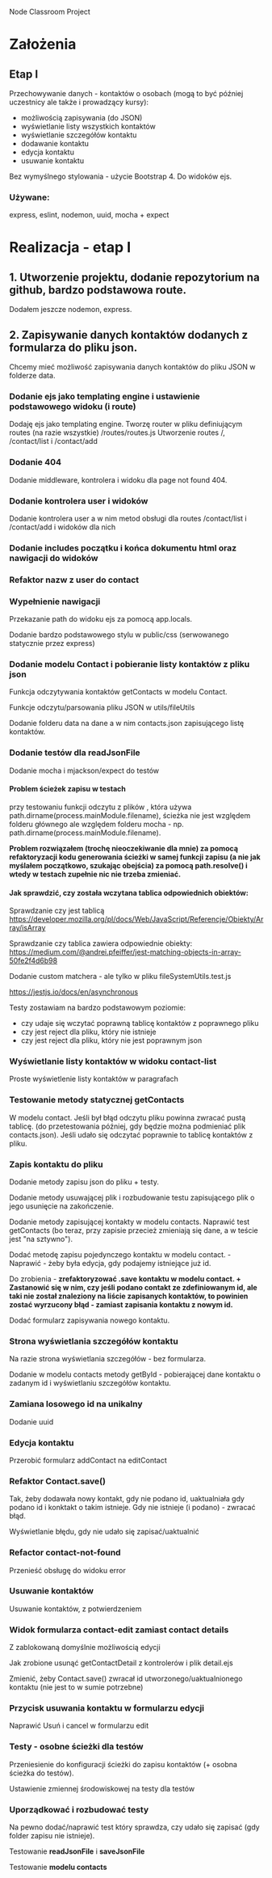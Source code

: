 Node Classroom Project

# Założenia

## Etap I

Przechowywanie danych - kontaktów o osobach (mogą to być później uczestnicy ale także i prowadzący kursy):

- możliwością zapisywania (do JSON)
- wyświetlanie listy wszystkich kontaktów
- wyświetlanie szczegółów kontaktu
- dodawanie kontaktu
- edycja kontaktu
- usuwanie kontaktu

Bez wymyślnego stylowania - użycie Bootstrap 4. Do widoków ejs.

### Używane:

express, eslint, nodemon, uuid, mocha + expect



# Realizacja - etap I

## 1. Utworzenie projektu, dodanie repozytorium na github, bardzo podstawowa route.

Dodałem jeszcze nodemon, express.

## 2. Zapisywanie danych kontaktów dodanych z formularza do pliku json.

Chcemy mieć możliwość zapisywania danych kontaktów do pliku JSON w folderze data.

### Dodanie ejs jako templating engine i ustawienie podstawowego widoku (i route) 

Dodaję ejs jako templating engine. Tworzę router w pliku definiującym routes (na razie wszystkie) /routes/routes.js Utworzenie routes /, /contact/list i /contact/add

### Dodanie 404

Dodanie middleware, kontrolera i widoku dla page not found 404.

### Dodanie kontrolera user i widoków 

Dodanie kontrolera user a w nim metod obsługi dla routes /contact/list i /contact/add i widoków dla nich

### Dodanie includes początku i końca dokumentu html oraz nawigacji do widoków

### Refaktor nazw z user do contact

### Wypełnienie nawigacji

Przekazanie path do widoku ejs za pomocą app.locals. 

Dodanie bardzo podstawowego stylu w public/css (serwowanego statycznie przez express)

### Dodanie modelu Contact i pobieranie listy kontaktów z pliku json

Funkcja odczytywania kontaktów getContacts w modelu Contact.

Funkcje odczytu/parsowania pliku JSON w utils/fileUtils

Dodanie folderu data na dane a w nim contacts.json zapisującego listę kontaktów.

### Dodanie testów dla readJsonFile

Dodanie mocha i mjackson/expect do testów

#### Problem ścieżek zapisu w testach

przy testowaniu funkcji odczytu z plików , która używa path.dirname(process.mainModule.filename), ścieżka nie jest względem folderu głównego ale względem folderu mocha - np. path.dirname(process.mainModule.filename).

**Problem rozwiązałem (trochę nieoczekiwanie dla mnie) za pomocą refaktoryzacji kodu generowania ścieżki w samej funkcji zapisu (a nie jak myślałem początkowo, szukając obejścia) za pomocą path.resolve() i wtedy w testach zupełnie nic nie trzeba zmieniać.**

#### Jak sprawdzić, czy została wczytana tablica odpowiednich obiektów:

Sprawdzanie czy jest tablicą https://developer.mozilla.org/pl/docs/Web/JavaScript/Referencje/Obiekty/Array/isArray

Sprawdzanie czy tablica zawiera odpowiednie obiekty: https://medium.com/@andrei.pfeiffer/jest-matching-objects-in-array-50fe2f4d6b98

Dodanie custom matchera - ale tylko w pliku fileSystemUtils.test.js

https://jestjs.io/docs/en/asynchronous

Testy zostawiam na bardzo podstawowym poziomie:

- czy udaje się wczytać poprawną tablicę kontaktów z poprawnego pliku
- czy jest reject dla pliku, który nie istnieje
- czy jest reject dla pliku, który nie jest poprawnym json

### Wyświetlanie listy kontaktów w widoku contact-list

Proste wyświetlenie listy kontaktów w paragrafach

### Testowanie metody statycznej getContacts

W modelu contact. Jeśli był błąd odczytu pliku powinna zwracać pustą tablicę. (do przetestowania później, gdy będzie można podmieniać plik contacts.json). Jeśli udało się odczytać poprawnie to tablicę kontaktów z pliku.

### Zapis kontaktu do pliku

Dodanie metody zapisu json do pliku + testy.

Dodanie metody usuwającej plik i rozbudowanie testu zapisującego plik o jego usunięcie na zakończenie.

Dodanie metody zapisującej kontakty w modelu contacts. Naprawić test getContacts (bo teraz, przy zapisie przecież zmieniają się dane, a w teście jest "na sztywno").

Dodać metodę zapisu pojedynczego kontaktu w modelu contact. - Naprawić - żeby była edycja, gdy podajemy istniejące już id.

Do zrobienia - **zrefaktoryzować .save kontaktu w modelu contact. + Zastanowić się w nim, czy jeśli podano contakt ze zdefiniowanym id, ale taki nie został znaleziony na liście zapisanych kontaktów, to powinien zostać wyrzucony błąd - zamiast zapisania kontaktu z nowym id.** 

Dodać formularz zapisywania nowego kontaktu.

### Strona wyświetlania szczegółów kontaktu

Na razie strona wyświetlania szczegółów - bez formularza. 

Dodanie w modelu contacts metody getById - pobierającej dane kontaktu o zadanym id i wyświetlaniu szczegółów kontaktu.

### Zamiana losowego id na unikalny

Dodanie uuid

### Edycja kontaktu

Przerobić formularz addContact na editContact

### Refaktor Contact.save()

Tak, żeby dodawała nowy kontakt, gdy nie podano id, uaktualniała gdy podano id i konktakt o takim istnieje. Gdy nie istnieje (i podano) - zwracać błąd.

Wyświetlanie błędu, gdy nie udało się zapisać/uaktualnić

### Refactor contact-not-found

Przenieść obsługę do widoku error

### Usuwanie kontaktów

Usuwanie kontaktów, z potwierdzeniem

### Widok formularza contact-edit zamiast contact details

Z zablokowaną domyślnie możliwością edycji

Jak zrobione usunąć getContactDetail z kontrolerów i plik detail.ejs 

Zmienić, żeby Contact.save() zwracał id utworzonego/uaktualnionego kontaktu (nie jest to w sumie potrzebne)

### Przycisk usuwania kontaktu w formularzu edycji

Naprawić Usuń i cancel w formularzu edit

### Testy - osobne ścieżki dla testów

Przeniesienie do konfiguracji ścieżki do zapisu kontaktów (+ osobna ścieżka do testów).

Ustawienie zmiennej środowiskowej na testy dla testów

### Uporządkować i rozbudować testy

Na pewno dodać/naprawić test który sprawdza, czy udało się zapisać (gdy folder zapisu nie istnieje).

Testowanie **readJsonFile** i **saveJsonFile** 

Testowanie **modelu contacts**

